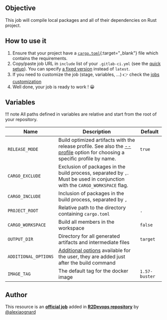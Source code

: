 ## Objective

This job will compile local packages and all of their dependencies on Rust project.

## How to use it

1. Ensure that your project have a [`cargo.toml`](https://doc.rust-lang.org/cargo/reference/manifest.html){:target="_blank"} file which contains the requirements.
1. Copy/paste job URL in `include` list of your `.gitlab-ci.yml` (see the [quick setup](/use-the-hub/#quick-setup)). You can specify [a fixed version](#changelog) instead of `latest`.
1. If you need to customize the job (stage, variables, ...) 👉 check the [jobs
   customization](/use-the-hub/#jobs-customization)
1. Well done, your job is ready to work ! 😀

## Variables

!!! note
    All paths defined in variables are relative and start from the root of your
    repository.

| Name | Description | Default |
| ---- | ----------- | ------- |
| `RELEASE_MODE` | Build optimized artifacts with the release profile. See also the [--profile](https://doc.rust-lang.org/cargo/commands/cargo-build.html#compilation-options) option for choosing a specific profile by name. | `true` |
| `CARGO_EXCLUDE` | Exclusion of packages in the build process, separated by `,`. Must be used in conjunction with the `CARGO_WORKSPACE` flag. | ` ` |
| `CARGO_INCLUDE` | Inclusion of packages in the build process, separated by `,` | ` ` |
| `PROJECT_ROOT` | Relative path to the directory containing `cargo.toml` | `.` |
| `CARGO_WORKSPACE` | Build all members in the workspace | `false` |
| `OUTPUT_DIR` | Directory for all generated artifacts and intermediate files | `target` |
| `ADDITIONAL_OPTIONS` | [Additional options](https://doc.rust-lang.org/cargo/commands/cargo-build.html) available for the user, they are added just after the build command | ` ` |
| `IMAGE_TAG` | The default tag for the docker image | `1.57-buster`  |



## Author
This resource is an **[official job](https://docs.r2devops.io/faq-labels/)** added in [**R2Devops repository**](https://gitlab.com/r2devops/hub) by [@alexiaognard](https://gitlab.com/alexiaognard)
